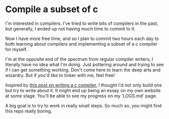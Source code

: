 # Compile a subset of c

I'm interested in compilers.  I've tried to
write bits of compilers in the past, but generally, I ended up not
having much time to commit to it. 

Now I have more free time, and so I plan to commit two hours each day
to both learning about compilers and implementing a subset of a c
compiler for myself.

I'm at the opposite end of the spectrum from regular compiler writers, I literally have no idea
what I'm doing.  Just pottering around and trying to see if I can
get something working.  Don't come here to learn the deep arts and wizardry.  But if
you'd like to tinker with me, feel free!

Inspired by [this post on writing a c compiler][self-hosting-c-compiler], I thought
I'd not only build one but try to write about it.  It might end up being an essay
on my own website at some stage.  You'll be able to see my progress on my 'LOGS.md' page.

A big goal is to try to work in really small steps.  So much so, you might find this repo really
boring.

[self-hosting-c-compiler]: https://www.sigbus.info/how-i-wrote-a-self-hosting-c-compiler-in-40-days